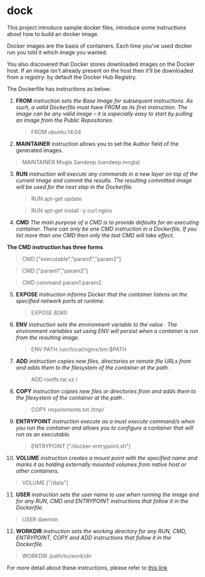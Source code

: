 # dock

This project introduce sample docker files, introduce some instructions about how to build an docker image. 

Docker images are the basis of containers. Each time you’ve used docker run you told it which image you wanted.

You also discovered that Docker stores downloaded images on the Docker host. If an image isn’t already present on the host then it’ll be downloaded from a registry: by default the Docker Hub Registry.

The Dockerfile has instructions as below:

1. __FROM__  *instruction sets the Base Image for subsequent instructions. As such, a valid Dockerfile must have FROM as its first instruction. The image can be any valid image – it is especially easy to start by pulling an image from the Public Repositories.*
   > FROM ubuntu:14.04
   
2. __MAINTAINER__ instruction allows you to set the Author field of the generated images.
  > MAINTAINER Mogla Sandeep (sandeep.mogla)
   
3. __RUN__  *instruction will execute any commands in a new layer on top of the current image and commit the results. The resulting committed image will be used for the next step in the Dockerfile.*
   > RUN apt-get update
   
   > RUN apt-get install -y curl nginx

4. __CMD__  *The main purpose of a CMD is to provide defaults for an executing container. There can only be one CMD instruction in a Dockerfile. If you list more than one CMD then only the last CMD will take effect.*
  
  __The CMD instruction has three forms__
   > CMD ["executable","param1","param2"]
   
   > CMD ["param1","param2"]
   
   > CMD command param1 param2

5. __EXPOSE__  *instruction informs Docker that the container listens on the specified network ports at runtime.*
   > EXPOSE 8080

6. __ENV__  *instruction sets the environment variable <key> to the value <value>. The environment variables set using ENV will persist when a container is run from the resulting image.*
   > ENV PATH /usr/local/nginx/bin:$PATH

7. __ADD__  *instruction copies new files, directories or remote file URLs from <src> and adds them to the filesystem of the container at the path <dest>.*
   > ADD rootfs.tar.xz /

8. __COPY__  *instruction copies new files or directories from <src> and adds them to the filesystem of the container at the path <dest>.*
   > COPY requirements.txt /tmp/

9. __ENTRYPOINT__  *instruction execute as a must execute command/s when you run the container and allows you to configure a container that will run as an executable.*
   > ENTRYPOINT ["/docker-entrypoint.sh"]

10. __VOLUME__  *instruction creates a mount point with the specified name and marks it as holding externally mounted volumes from native host or other containers.*
   > VOLUME ["/data"]

11. __USER__  *instruction sets the user name to use when running the image and for any RUN, CMD and ENTRYPOINT instructions that follow it in the Dockerfile.*
   > USER daemon

12. __WORKDIR__ *instruction sets the working directory for any RUN, CMD, ENTRYPOINT, COPY and ADD instructions that follow it in the Dockerfile.*
   > WORKDIR /path/to/work/dir
   

For more detail about these instructions, please refer to [this link](https://docs.docker.com/engine/reference/builder/)

